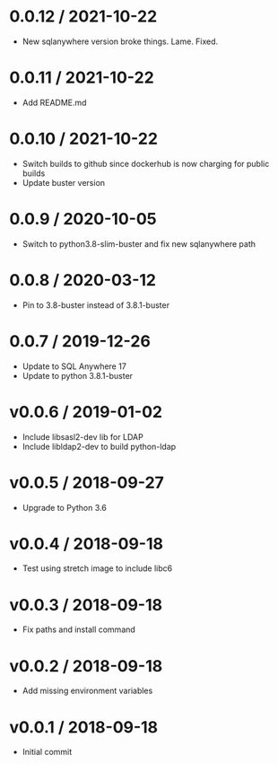 
0.0.12 / 2021-10-22
==================

  * New sqlanywhere version broke things. Lame. Fixed.

0.0.11 / 2021-10-22
==================

  * Add README.md

0.0.10 / 2021-10-22
==================

  * Switch builds to github since dockerhub is now charging for public builds
  * Update buster version

0.0.9 / 2020-10-05
==================

  * Switch to python3.8-slim-buster and fix new sqlanywhere path

0.0.8 / 2020-03-12
==================

  * Pin to 3.8-buster instead of 3.8.1-buster

0.0.7 / 2019-12-26
==================

  * Update to SQL Anywhere 17
  * Update to python 3.8.1-buster

v0.0.6 / 2019-01-02
==================

  * Include libsasl2-dev lib for LDAP
  * Include libldap2-dev to build python-ldap

v0.0.5 / 2018-09-27
==================

  * Upgrade to Python 3.6

v0.0.4 / 2018-09-18
==================

  * Test using stretch image to include libc6

v0.0.3 / 2018-09-18
==================

  * Fix paths and install command

v0.0.2 / 2018-09-18
==================

  * Add missing environment variables

v0.0.1 / 2018-09-18
==================

  * Initial commit
